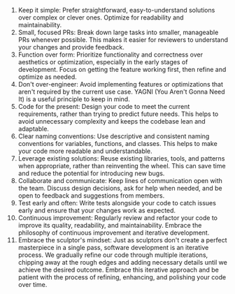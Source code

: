 1. Keep it simple: Prefer straightforward, easy-to-understand solutions over complex or clever ones. Optimize for readability and maintainability.
1. Small, focused PRs: Break down large tasks into smaller, manageable PRs whenever possible. This makes it easier for reviewers to understand your changes and provide feedback.
1. Function over form: Prioritize functionality and correctness over aesthetics or optimization, especially in the early stages of development. Focus on getting the feature working first, then refine and optimize as needed.
1. Don't over-engineer: Avoid implementing features or optimizations that aren't required by the current use case. YAGNI (You Aren't Gonna Need It) is a useful principle to keep in mind.
1. Code for the present: Design your code to meet the current requirements, rather than trying to predict future needs. This helps to avoid unnecessary complexity and keeps the codebase lean and adaptable.
1. Clear naming conventions: Use descriptive and consistent naming conventions for variables, functions, and classes. This helps to make your code more readable and understandable.
1. Leverage existing solutions: Reuse existing libraries, tools, and patterns when appropriate, rather than reinventing the wheel. This can save time and reduce the potential for introducing new bugs.
1. Collaborate and communicate: Keep lines of communication open with the team. Discuss design decisions, ask for help when needed, and be open to feedback and suggestions from members.
1. Test early and often: Write tests alongside your code to catch issues early and ensure that your changes work as expected.
1. Continuous improvement: Regularly review and refactor your code to improve its quality, readability, and maintainability. Embrace the philosophy of continuous improvement and iterative development.
1. Embrace the sculptor's mindset: Just as sculptors don't create a perfect masterpiece in a single pass, software development is an iterative process. We gradually refine our code through multiple iterations, chipping away at the rough edges and adding necessary details until we achieve the desired outcome. Embrace this iterative approach and be patient with the process of refining, enhancing, and polishing your code over time.